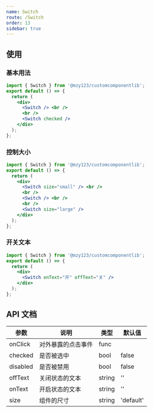 ```yaml
---
name: Switch
route: /Switch
order: 13
sidebar: true
---
```


## 使用

### 基本用法

```jsx
import { Switch } from '@mzy123/customcomponentlib';
export default () => {
  return (
    <div>
      <Switch /> <br />
      <br />
      <Switch checked />
    </div>
  );
};
```

### 控制大小

```jsx
import { Switch } from '@mzy123/customcomponentlib';
export default () => {
  return (
    <div>
      <Switch size="small" /> <br />
      <br />
      <Switch /> <br />
      <br />
      <Switch size="large" />
    </div>
  );
};
```

### 开关文本

```jsx
import { Switch } from '@mzy123/customcomponentlib';
export default () => {
  return (
    <div>
      <Switch onText="开" offText="关" />
    </div>
  );
};
```

## API 文档

| 参数     | 说明               | 类型   | 默认值    |
| --- | --- | --- | --- |
| onClick  | 对外暴露的点击事件 | func   |           |
| checked  | 是否被选中         | bool   | false     |
| disabled | 是否被禁用         | bool   | false     |
| offText  | 关闭状态的文本     | string | ''        |
| onText   | 开启状态的文本     | string | ''        |
| size     | 组件的尺寸         | string | 'default' |
